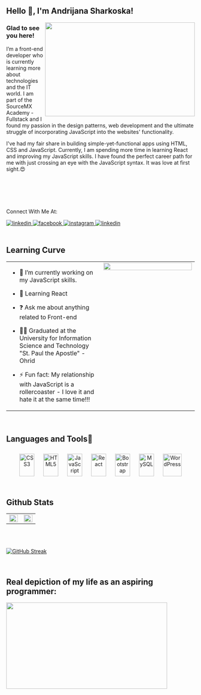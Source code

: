 ## Hello 👋, I'm Andrijana Sharkoska!  
  
<img align='right' src="https://media2.giphy.com/media/RbDKaczqWovIugyJmW/giphy.gif?cid=ecf05e47pe3wzbhcxuqdgolcscfaqknmdnqwihhv7ygfjis9&rid=giphy.gif&ct=g" width="400" height = "250">




### Glad to see you here!  
I’m a front-end developer who is currently learning more about technologies and the IT world. I am part of the SourceMX Academy - Fullstack and I found my passion in the design patterns, web development and the ultimate struggle of incorporating JavaScript into the websites' functionality.

I've had my fair share in building simple-yet-functional apps using HTML, CSS and JavaScript. Currently, I am spending more time in learning React and improving my JavaScript skills. I have found the perfect career path for me with just crossing an eye with the JavaScript syntax. It was love at first sight.😍

<br />  <br /> <br />  <br /> 
  
Connect With Me At: <br />  

<a href="https://www.linkedin.com/in/andrijana-sharkoska-06a835182/" target="_blank">
<img src=https://img.shields.io/badge/linkedin-%231E77B5.svg?&style=for-the-badge&logo=linkedin&logoColor=white alt=linkedin style="margin-bottom: 5px;" />
</a>
<a href="https://www.facebook.com/a.sh9875/" target="_blank">
<img src=https://img.shields.io/badge/facebook-%232E87FB.svg?&style=for-the-badge&logo=facebook&logoColor=white alt=facebook style="margin-bottom: 5px;" />
</a>
<a href="https://www.instagram.com/andrijana.sharkoskaa/" target="_blank">
<img src=https://img.shields.io/badge/instagram-%23000000.svg?&style=for-the-badge&logo=instagram&logoColor=white alt=instagram style="margin-bottom: 5px;" />
</a>  

<a href="https://twitter.com/sharkoska" target="_blank">
<img src=https://img.shields.io/badge/twitter-%23000000.svg?&style=for-the-badge&logo=linkedin&logoColor=white alt=linkedin style="margin-bottom: 5px;" />
</a>
  
<br />
<br/>  


## Learning Curve  
<table><tr><td valign="top" width="50%">

- 🔭 I’m currently working on my JavaScript skills.
  

- 🌱 Learning React
  

- ❓ Ask me about anything related to Front-end
  
  
- 👩‍🎓 Graduated at the University for Information Science and Technology "St. Paul the Apostle" - Ohrid
  

- ⚡ Fun fact: My relationship with JavaScript is a rollercoaster - I love it and hate it at the same time!!!


</td><td valign="top" width="50%">

<div align="center">
<img src="https://rishavanand.github.io/static/images/greetings.gif" align="center" style="width: 100%" />
</div>  


</td></tr></table>  

<br/>  


## Languages and Tools🙌  
<div align="center">  
 
<img style="margin: 10px" src="https://profilinator.rishav.dev/skills-assets/css3-original-wordmark.svg" alt="CSS3" height="60" width = "40" />  
<img style="margin: 10px" src="https://profilinator.rishav.dev/skills-assets/html5-original-wordmark.svg" alt="HTML5" height="60" width = "40" />  
<img style="margin: 10px" src="https://profilinator.rishav.dev/skills-assets/javascript-original.svg" alt="JavaScript" height="60" width = "40" /> 
<img style="margin: 10px" src="https://profilinator.rishav.dev/skills-assets/react-original-wordmark.svg" alt="React" height="60" width = "40" /> 
<img style="margin: 10px" src="https://profilinator.rishav.dev/skills-assets/bootstrap-plain.svg" alt="Bootstrap" height="60" width = "40"/>  
<img style="margin: 10px" src="https://profilinator.rishav.dev/skills-assets/mysql-original-wordmark.svg" alt="MySQL" height="60" width = "40" />  
<img style="margin: 10px" src="https://profilinator.rishav.dev/skills-assets/wordpress.png" alt="WordPress" height="60" width = "50" />  

</div>  

<br/>  


## Github Stats  
<table><tr><td valign="top" width="50%">

<img src="https://github-readme-stats.vercel.app/api?username=andrijanasharkoskaa&show_icons=true&count_private=true&hide_border=true" align="left" style="width: 100%" />

</td><td valign="top" width="50%">

<img src="https://github-readme-stats.vercel.app/api/top-langs/?username=andrijanasharkoskaa&hide_border=true&layout=compact" align="left" style="width: 100%" />

</td></tr></table>  

<br/>  

  

<br/>  
 
[![GitHub Streak](http://github-readme-streak-stats.herokuapp.com?user=andrijanasharkoskaa&date_format=M%20j%5B%2C%20Y%5D)](https://git.io/streak-stats)  

<br/>  

## Real depiction of my life as an aspiring programmer: 
<img align='center' src="https://media1.giphy.com/media/vrxxqQbyRxYi6scCjT/giphy.gif?cid=ecf05e47pe3wzbhcxuqdgolcscfaqknmdnqwihhv7ygfjis9&rid=giphy.gif&ct=g" width="430" height = "230">


<br />


